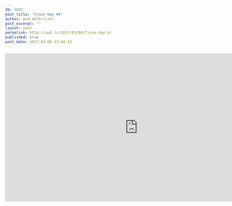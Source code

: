 ```yaml
---
ID: 3892
post_title: 'Finse Day #4'
author: Aud Halbritter
post_excerpt: ""
layout: post
permalink: http://aud.li/2017/03/08/finse-day-4/
published: true
post_date: 2017-03-08 23:44:15
---
```

<iframe src="https://www.youtube.com/embed/5wFN_y2mZlc" width="854" height="480" frameborder="0" allowfullscreen="allowfullscreen"></iframe>